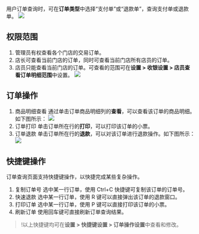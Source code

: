 用户订单查询时，可在**订单类型**中选择“支付单”或“退款单”，查询支付单或退款单。
![](https://main.qcloudimg.com/raw/4bedb4f04de601513b624ae7febf3dca.png)
 
## 权限范围
1. 管理员有权查看各个门店的交易订单。
2. 店长可查看当前门店的订单，同时可查看当前门店所有店员的订单。
3. 店员只能查看当前门店的订单。可查看的范围可在**设置 > 收银设置 > 店员查看订单明细范围**中设置。
 ![](https://main.qcloudimg.com/raw/662600b1accfc1ef60e52484215d9b69.png)

## 订单操作
1. 商品明细查看
通过单击订单商品明细列的**查看**，可以查看该订单的商品明细。如下图所示：
![](https://main.qcloudimg.com/raw/dc0c525c04db058241817d49d2582ac9.png)
2. 订单打印
单击订单所在行的**打印**，可以打印该订单的小票。
3. 订单退款
单击订单所在行的**退款**，可以对该订单进行退款操作。如下图所示：
![](https://main.qcloudimg.com/raw/511bf8296f71704daccfd17c0568266b.png)
 
## 快捷键操作
订单查询页面支持快捷键操作，以快捷完成某些复杂操作。
1. 复制订单号
选中某一行订单，使用 Ctrl+C 快捷键可复制该订单的订单号。
2. 快速退款
选中某一行订单，使用 R 键可以直接弹出该订单的退款窗口。
3. 打印订单
选中某一行订单，使用 P 键可以直接打印该订单的小票。
4. 刷新订单
使用回车键可直接刷新订单查询结果。
>!以上快捷键均可在**设置 > 快捷键设置 > 订单操作设置**中查看和修改。
   
